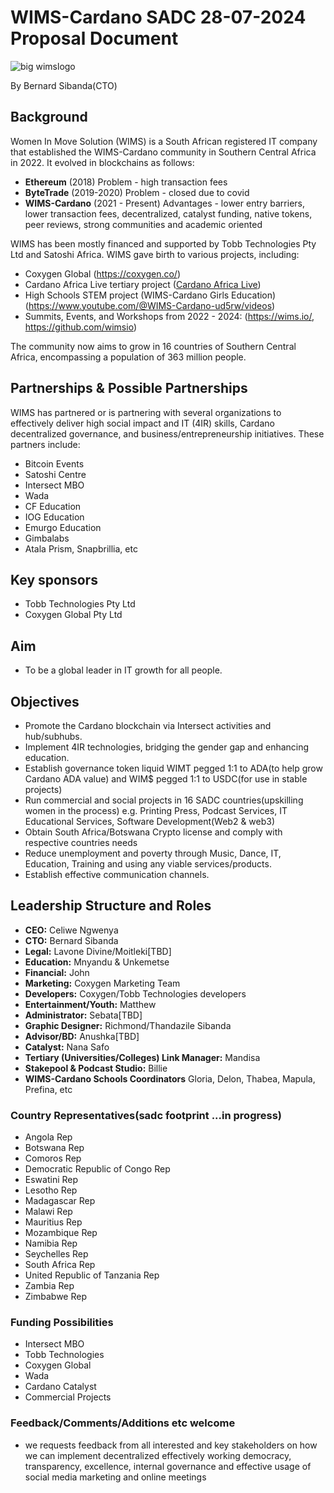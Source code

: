 # WIMS-Cardano SADC 28-07-2024 Proposal Document

![big wimslogo](https://github.com/user-attachments/assets/aeaeaf1f-70f4-4693-834b-5426b4f9e97c)

By Bernard Sibanda(CTO)

## Background

Women In Move Solution (WIMS) is a South African registered IT company that established the WIMS-Cardano community in Southern Central Africa in 2022. It evolved in blockchains as follows:

- **Ethereum** (2018) Problem - high transaction fees
- **ByteTrade** (2019-2020) Problem - closed due to covid
- **WIMS-Cardano** (2021 - Present) Advantages - lower entry barriers, lower transaction fees, decentralized, catalyst funding, native tokens, peer reviews, strong communities and academic oriented

WIMS has been mostly financed and supported by Tobb Technologies Pty Ltd and Satoshi Africa. WIMS gave birth to various projects, including:
- Coxygen Global (https://coxygen.co/)
- Cardano Africa Live tertiary project ([Cardano Africa Live](https://cardanoafrica.live))
- High Schools STEM project (WIMS-Cardano Girls Education) (https://www.youtube.com/@WIMS-Cardano-ud5rw/videos)
- Summits, Events, and Workshops from 2022 - 2024: (https://wims.io/, https://github.com/wimsio)

The community now aims to grow in 16 countries of Southern Central Africa, encompassing a population of 363 million people.

## Partnerships & Possible Partnerships

WIMS has partnered or is partnering with several organizations to effectively deliver high social impact and IT (4IR) skills, Cardano decentralized governance, and business/entrepreneurship initiatives. These partners include:

- Bitcoin Events
- Satoshi Centre
- Intersect MBO
- Wada
- CF Education
- IOG Education
- Emurgo Education
- Gimbalabs
- Atala Prism, Snapbrillia, etc

## Key sponsors 

- Tobb Technologies Pty Ltd
- Coxygen Global Pty Ltd

## Aim

- To be a global leader in IT growth for all people.

## Objectives

- Promote the Cardano blockchain via Intersect activities and hub/subhubs.
- Implement 4IR technologies, bridging the gender gap and enhancing education.
- Establish governance token liquid WIMT pegged 1:1 to ADA(to help grow Cardano ADA value) and WIM$ pegged 1:1 to USDC(for use in stable projects)
- Run commercial and social projects in 16 SADC countries(upskilling women in the process) e.g. Printing Press, Podcast Services, IT Educational Services, Software Development(Web2 & web3) 
- Obtain South Africa/Botswana Crypto license and comply with respective countries needs
- Reduce unemployment and poverty through Music, Dance, IT, Education, Training and using any viable services/products.
- Establish effective communication channels.
  
## Leadership Structure and Roles

- **CEO:** Celiwe Ngwenya
- **CTO:** Bernard Sibanda
- **Legal:** Lavone Divine/Moitleki[TBD]
- **Education:** Mnyandu & Unkemetse
- **Financial:** John
- **Marketing:** Coxygen Marketing Team
- **Developers:** Coxygen/Tobb Technologies developers
- **Entertainment/Youth:** Matthew
- **Administrator:** Sebata[TBD]
- **Graphic Designer:** Richmond/Thandazile Sibanda
- **Advisor/BD:** Anushka[TBD]
- **Catalyst:** Nana Safo
- **Tertiary (Universities/Colleges) Link Manager:** Mandisa
- **Stakepool & Podcast Studio:** Billie
- **WIMS-Cardano Schools Coordinators** Gloria, Delon, Thabea, Mapula, Prefina, etc

### Country Representatives(sadc footprint ...in progress)

- Angola Rep
- Botswana Rep
- Comoros Rep
- Democratic Republic of Congo Rep
- Eswatini Rep
- Lesotho Rep
- Madagascar Rep
- Malawi Rep
- Mauritius Rep
- Mozambique Rep
- Namibia Rep
- Seychelles Rep
- South Africa Rep
- United Republic of Tanzania Rep
- Zambia Rep
- Zimbabwe Rep

### Funding Possibilities

- Intersect MBO
- Tobb Technologies
- Coxygen Global
- Wada
- Cardano Catalyst
- Commercial Projects

### Feedback/Comments/Additions etc welcome 

- we requests feedback from all interested and key stakeholders on how we can implement decentralized effectively working democracy, transparency, excellence, internal governance and effective usage of
  social media marketing and online meetings
